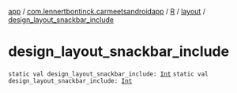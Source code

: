 [app](../../../index.md) / [com.lennertbontinck.carmeetsandroidapp](../../index.md) / [R](../index.md) / [layout](index.md) / [design_layout_snackbar_include](./design_layout_snackbar_include.md)

# design_layout_snackbar_include

`static val design_layout_snackbar_include: `[`Int`](https://kotlinlang.org/api/latest/jvm/stdlib/kotlin/-int/index.html)
`static val design_layout_snackbar_include: `[`Int`](https://kotlinlang.org/api/latest/jvm/stdlib/kotlin/-int/index.html)